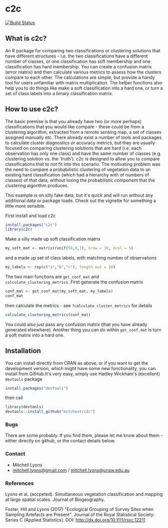 c2c
===========
[![Build Status](https://api.travis-ci.org/mitchest/c2c.svg)](https://travis-ci.org/mitchest/c2c)  

## What is c2c?

An R package for comparing two classifications or clustering
solutions that have different structures - i.e. the two 
classifications have a different number of classes, or one 
classification has soft membership and one classification has
hard membership. You can create a confusion matrix (error
matrix) and then calculate various metrics to assess how the
clusters compare to each other. The calculations are simple, but
provide a handy tool for users unfamiliar with matrix
multiplication. The helper functions also help you to do things
like make a soft classification into a hard one, or turn a set
of class labels into a binary classification matrix.

## How to use c2c?

The basic premise is that you already have two (or more perhaps)
classifications that you would like compare - these could be
from a clustering algorithm, extracted from a remote sensing
map, a set of classes assigned manually etc. There already
exist a number of tools and packages to calculate cluster
diagnostics or accuracy metrics, but they are usually focused on
comparing clustering solutions that are hard (i.e. each 
observation has only one class) and have the same number of
classes (e.g. clustering solution vs. the 'truth'). c2c is
designed to allow you to compare classifications that to not fit
into this scenario. The motivating problem was the need to
compare a probabilistic clustering of vegetation data to an
existing hard classification (which had a hierarchy with of
numbers of classes) of that data, without losing the 
probabilistic component that the clustering algorithm produces.  

This example is on silly fake data, but it's quick and will run
without any additional data or package loads. Check out the
vignette for something a little more sensible.  

First install and load c2c

```r
install.packages("c2c")
library(c2c)
```

Make a silly made up soft classification matrix

```r
my_soft_mat <- matrix(runif(50,0,1), nrow = 10, ncol = 5)
```

and a made up set of class labels, with matching number of observations

```r
my_labels <- rep(c("a","b","c"), length.out = 10)
```

The two main functions are ```get_conf_mat``` and ```calculate_clustering_metrics```.
First generate the confusion matrix

```r
conf_mat <- get_conf_mat(my_soft_mat, my_labels)
conf_mat
```

then calculate the metrics - see ```?calculate_cluster_metrics``` for details

```r
calculate_clustering_metrics(conf_mat)
```

You could also just pass any confusion matrix (that you have already generated elsewhere).
Another thing you can do within ```get_conf_mat``` is turn a soft matrix into a hard one.

## Installation

You can install directly from CRAN as above, or if you want to get the development version,
which might have some new functionality, you can install from GitHub.It's very easy, simply
use Hadley Wickham's (excellent) ```devtools``` package

```r
install.packages("devtools")
```

then call  

```r
library(devtools)
devtools::install_github("mitchest/c2c")
```

### Bugs

There are some probably. If you find them, please let me know
about them - either directly on github, or the contact details below. 

### Contact

* Mitchell Lyons
* mitchell.lyons@gmail.com / mitchell.lyons@unsw.edu.au

### References
Lyons et al. (accpeted). Simultaneous vegetation classification and mapping at
large spatial scales. Journal of Biogeography.  

Foster, Hill and Lyons (2017) "Ecological Grouping of Survey Sites when 
Sampling Artefacts are Present". Journal of the Royal Statistical Society: 
Series C (Applied Statistics). DOI: http://dx.doi.org/10.1111/rssc.12211